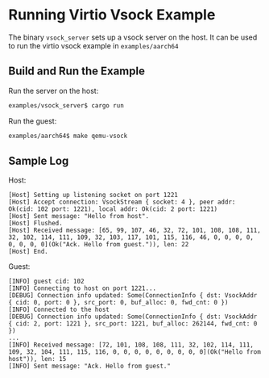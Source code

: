 # Running Virtio Vsock Example

The binary `vsock_server` sets up a vsock server on the host. It can be used to run the virtio vsock example in `examples/aarch64`

## Build and Run the Example

Run the server on the host:
```bash
examples/vsock_server$ cargo run
```

Run the guest:
```bash
examples/aarch64$ make qemu-vsock
```

## Sample Log

Host:
```
[Host] Setting up listening socket on port 1221
[Host] Accept connection: VsockStream { socket: 4 }, peer addr: Ok(cid: 102 port: 1221), local addr: Ok(cid: 2 port: 1221)
[Host] Sent message: "Hello from host".
[Host] Flushed.
[Host] Received message: [65, 99, 107, 46, 32, 72, 101, 108, 108, 111, 32, 102, 114, 111, 109, 32, 103, 117, 101, 115, 116, 46, 0, 0, 0, 0, 0, 0, 0, 0](Ok("Ack. Hello from guest.")), len: 22
[Host] End.
```

Guest:
```
[INFO] guest cid: 102
[INFO] Connecting to host on port 1221...
[DEBUG] Connection info updated: Some(ConnectionInfo { dst: VsockAddr { cid: 0, port: 0 }, src_port: 0, buf_alloc: 0, fwd_cnt: 0 })
[INFO] Connected to the host
[DEBUG] Connection info updated: Some(ConnectionInfo { dst: VsockAddr { cid: 2, port: 1221 }, src_port: 1221, buf_alloc: 262144, fwd_cnt: 0 })
...
[INFO] Received message: [72, 101, 108, 108, 111, 32, 102, 114, 111, 109, 32, 104, 111, 115, 116, 0, 0, 0, 0, 0, 0, 0, 0, 0](Ok("Hello from host")), len: 15
[INFO] Sent message: "Ack. Hello from guest."
```
